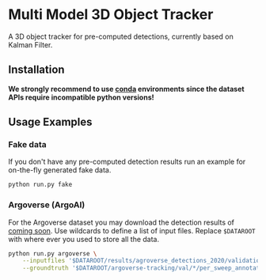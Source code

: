 # Multi Model 3D Object Tracker

A 3D object tracker for pre-computed detections, currently based on Kalman Filter.

## Installation

**We strongly recommend to use [conda](https://docs.anaconda.com/anaconda/install/) environments since the dataset APIs require incompatible python versions!**

## Usage Examples

### Fake data

If you don't have any pre-computed detection results run an example for on-the-fly generated fake data.

```bash
python run.py fake
```

### Argoverse (ArgoAI)

For the Argoverse dataset you may download the detection results of [coming soon]().
Use wildcards to define a list of input files.
Replace `$DATAROOT` with where ever you used to store all the data.

```bash
python run.py argoverse \
	--inputfiles '$DATAROOT/results/agroverse_detections_2020/validation/*/*/*.json' \
	--groundtruth '$DATAROOT/argoverse-tracking/val/*/per_sweep_annotations_amodal/*.json'
```
